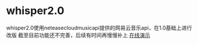 # whisper2.0
whisper2.0使用neteasecloudmusicapi提供的网易云音乐api，在1.0基础上进行改版
截至目前功能还不完善，后续有时间再慢慢补上
[在线演示](http://118.193.37.162/index.html#/index)
